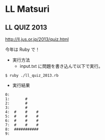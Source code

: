 LL Matsuri
==========

LL QUIZ 2013
------------

http://ll.jus.or.jp/2013/quiz.html

今年は Ruby で！

* 実行方法
  * input.txt に問題を書き込んで以下で実行。

```
$ ruby ./ll_quiz_2013.rb
```

* 実行結果

```
0:             
1:       #     
2:       #     
3:       #     
4:  #    #    #
5:  #    #    #
6:  #    #    #
7:  #    #    #
8:  ###########
9:             
```
